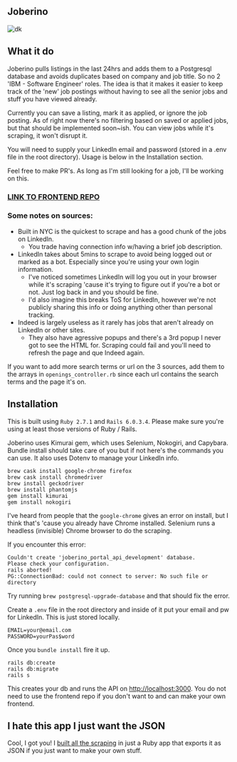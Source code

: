 ## Joberino

![dk](https://i.imgur.com/hMfFHoj.gif)

## What it do

Joberino pulls listings in the last 24hrs and adds them to a Postgresql database and avoids duplicates based on company and job title. So no 2 'IBM - Software Engineer' roles. The idea is that it makes it easier to keep track of the 'new' job postings without having to see all the senior jobs and stuff you have viewed already.

Currently you can save a listing, mark it as applied, or ignore the job posting. As of right now there's no filtering based on saved or applied jobs, but that should be implemented soon~ish. You can view jobs while it's scraping, it won't disrupt it.

You will need to supply your LinkedIn email and password (stored in a .env file in the root directory). Usage is below in the Installation section.

Feel free to make PR's. As long as I'm still looking for a job, I'll be working on this.

### [LINK TO FRONTEND REPO](https://github.com/denvermullets/joberino-portal-frontend)

### Some notes on sources:

- Built in NYC is the quickest to scrape and has a good chunk of the jobs on LinkedIn.
  - You trade having connection info w/having a brief job description.
- LinkedIn takes about 5mins to scrape to avoid being logged out or marked as a bot. Especially since you're using your own login information.
  - I've noticed sometimes LinkedIn will log you out in your browser while it's scraping 'cause it's trying to figure out if you're a bot or not. Just log back in and you should be fine.
  - I'd also imagine this breaks ToS for LinkedIn, however we're not publicly sharing this info or doing anything other than personal tracking.
- Indeed is largely useless as it rarely has jobs that aren't already on LinkedIn or other sites.
  - They also have agressive popups and there's a 3rd popup I never got to see the HTML for. Scraping could fail and you'll need to refresh the page and que Indeed again.

If you want to add more search terms or url on the 3 sources, add them to the arrays in `openings_controller.rb` since each url contains the search terms and the page it's on.

## Installation

This is built using `Ruby 2.7.1` and `Rails 6.0.3.4`. Please make sure you're using at least those versions of Ruby / Rails.

Joberino uses Kimurai gem, which uses Selenium, Nokogiri, and Capybara. Bundle install should take care of you but if not here's the commands you can use. It also uses Dotenv to manage your LinkedIn info.

```
brew cask install google-chrome firefox
brew cask install chromedriver
brew install geckodriver
brew install phantomjs
gem install kimurai
gem install nokogiri
```

I've heard from people that the `google-chrome` gives an error on install, but I think that's 'cause you already have Chrome installed. Selenium runs a headless (invisible) Chrome browser to do the scraping.

If you encounter this error:

```
Couldn't create 'joberino_portal_api_development' database.
Please check your configuration.
rails aborted!
PG::ConnectionBad: could not connect to server: No such file or directory
```

Try running `brew postgresql-upgrade-database` and that should fix the error.

Create a `.env` file in the root directory and inside of it put your email and pw for LinkedIn. This is just stored locally.

```
EMAIL=your@email.com
PASSWORD=yourPas$word
```

Once you `bundle install` fire it up.

```
rails db:create
rails db:migrate
rails s
```

This creates your db and runs the API on [http://localhost:3000](http://localhost:3000). You do not need to use the frontend repo if you don't want to and can make your own frontend.

## I hate this app I just want the JSON

Cool, I got you! I [built all the scraping](https://github.com/denvermullets/teq-scraper) in just a Ruby app that exports it as JSON if you just want to make your own stuff.
